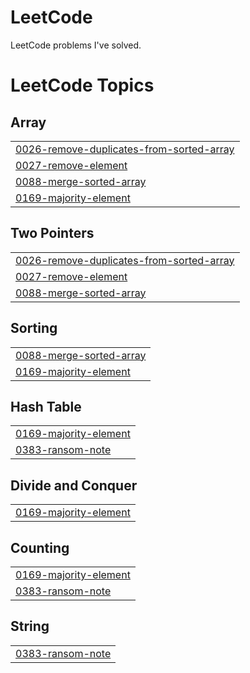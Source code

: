 # LeetCode
LeetCode problems I've solved.

<!---LeetCode Topics Start-->
# LeetCode Topics
## Array
|  |
| ------- |
| [0026-remove-duplicates-from-sorted-array](https://github.com/kellbosu/LeetCode/tree/master/0026-remove-duplicates-from-sorted-array) |
| [0027-remove-element](https://github.com/kellbosu/LeetCode/tree/master/0027-remove-element) |
| [0088-merge-sorted-array](https://github.com/kellbosu/LeetCode/tree/master/0088-merge-sorted-array) |
| [0169-majority-element](https://github.com/kellbosu/LeetCode/tree/master/0169-majority-element) |
## Two Pointers
|  |
| ------- |
| [0026-remove-duplicates-from-sorted-array](https://github.com/kellbosu/LeetCode/tree/master/0026-remove-duplicates-from-sorted-array) |
| [0027-remove-element](https://github.com/kellbosu/LeetCode/tree/master/0027-remove-element) |
| [0088-merge-sorted-array](https://github.com/kellbosu/LeetCode/tree/master/0088-merge-sorted-array) |
## Sorting
|  |
| ------- |
| [0088-merge-sorted-array](https://github.com/kellbosu/LeetCode/tree/master/0088-merge-sorted-array) |
| [0169-majority-element](https://github.com/kellbosu/LeetCode/tree/master/0169-majority-element) |
## Hash Table
|  |
| ------- |
| [0169-majority-element](https://github.com/kellbosu/LeetCode/tree/master/0169-majority-element) |
| [0383-ransom-note](https://github.com/kellbosu/LeetCode/tree/master/0383-ransom-note) |
## Divide and Conquer
|  |
| ------- |
| [0169-majority-element](https://github.com/kellbosu/LeetCode/tree/master/0169-majority-element) |
## Counting
|  |
| ------- |
| [0169-majority-element](https://github.com/kellbosu/LeetCode/tree/master/0169-majority-element) |
| [0383-ransom-note](https://github.com/kellbosu/LeetCode/tree/master/0383-ransom-note) |
## String
|  |
| ------- |
| [0383-ransom-note](https://github.com/kellbosu/LeetCode/tree/master/0383-ransom-note) |
<!---LeetCode Topics End-->